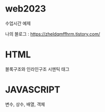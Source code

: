 # web2023
수업시간 예제

나의 블로그 : https://zheldqmffhrm.tistory.com/

# HTML
블록구조와 인라인구조
시멘틱 태그

# JAVASCRIPT
변수, 상수, 배열, 객체

